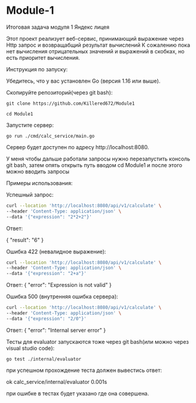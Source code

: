# Module-1
Итоговая задача модуля 1 Яндекс лицея 

Этот проект реализует веб-сервис, принимающий выражение через Http запрос и возвращабщий результат вычислений
К сожалению пока нет вычисления отрицательных значений и выражений в скобках, но есть приоритет вычисления.

Инструкция по запуску:

Убедитесь, что у вас установлен Go (версия 1.16 или выше).

Скопируйте репозиторий(через git bash):

``git clone https://github.com/Killered672/Module1``

``cd Module1``

Запустите сервер:

``go run ./cmd/calc_service/main.go``

Сервер будет доступен по адресу http://localhost:8080.

У меня чтобы дальше работали запросы нужно перезапустить консоль git bash, затем опять открыть путь вводом cd Module1 и после этого можно вводить запросы

Примеры использования:

Успешный запрос:

```bash
curl --location 'http://localhost:8080/api/v1/calculate' \  
--header 'Content-Type: application/json' \        
--data '{"expression": "2*2+2"}'
```

Ответ:

{
  "result": "6"
}



Ошибка 422 (невалидное выражение):

```bash
curl --location 'http://localhost:8080/api/v1/calculate' \     
--header 'Content-Type: application/json' \  
--data '{"expression": "2+a"}'
```
Ответ:
{
  "error": "Expression is not valid"
}



Ошибка 500 (внутренняя ошибка сервера):

```bash
curl --location 'http://localhost:8080/api/v1/calculate' \
--header 'Content-Type: application/json' \
--data '{"expression": "2/0"}'
```
Ответ:
{
  "error": "Internal server error"
}


Тесты для evaluator запускаются тоже через git bash(или можно через visual studio code):

``go test ./internal/evaluator``

при успешном прохождение теста должен вывестись ответ:

ok  	calc_service/internal/evaluator	0.001s

при ошибке в тестах будет указано где она совершена.
